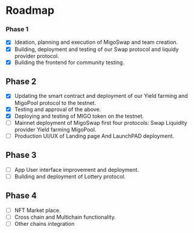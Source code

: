 # Roadmap

### Phase 1

* [x] Ideation, planning and execution of MigoSwap and team creation.
* [x] Building, deployment and testing of our Swap protocol and liquidy provider protocol.
* [x] Building the frontend for community testing.

## Phase 2

* [x] Updating the smart contract and deployment of our Yield farming and MigoPool protocol to the testnet.
* [x] Testing and approval of the above.
* [x] Deploying and testing of MIGO token on the testnet.
* [ ] Mainnet deployment of MigoSwap first four protocols: Swap Liquidity provider Yield farming MigoPool.
* [ ] Production UI/UX of Landing page And LaunchPAD deployment.

## Phase 3

* [ ] App User interface improvement and deployment.
* [ ] Building and deployment of Lottery protocol.

## Phase 4

* [ ] NFT Market place.
* [ ] Cross chain and Multichain functionality.
* [ ] Other chains integration
